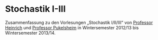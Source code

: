 <h1>Stochastik I-III</h1>

Zusammenfassung zu den Vorlesungen &bdquo;Stochastik I/II/III&ldquo; von <a href="https://www.math.uni-augsburg.de/prof/stochastik/Mitarbeiter/heinrich/">Professor Heinrich</a> und <a href="https://www.math.uni-augsburg.de/emeriti/pukelsheim/">Professor Pukelsheim</a> in Wintersemester 2012/13 bis Wintersemester 2013/14.